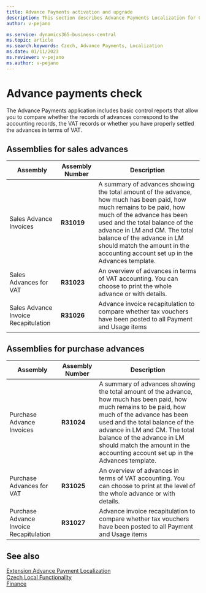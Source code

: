 ```yaml
---
title: Advance Payments activation and upgrade
description: This section describes Advance Payments Localization for Czech extension functionality.
author: v-pejano

ms.service: dynamics365-business-central
ms.topic: article
ms.search.keywords: Czech, Advance Payments, Localization
ms.date: 01/11/2023
ms.reviewer: v-pejano
ms.author: v-pejano
---
```


# Advance payments check

The Advance Payments application includes basic control reports that allow you to compare whether the records of advances correspond to the accounting records, the VAT records or whether you have properly settled the advances in terms of VAT.

## Assemblies for sales advances

|Assembly|Assembly Number|Description|
|-|-|-|
|Sales Advance Invoices |**R31019**|A summary of advances showing the total amount of the advance, how much has been paid, how much remains to be paid, how much of the advance has been used and the total balance of the advance in LM and CM. The total balance of the advance in LM should match the amount in the accounting account set up in the Advances template.
|Sales Advances for VAT|**R31023**|An overview of advances in terms of VAT accounting. You can choose to print the whole advance or with details.
|Sales Advance Invoice Recapitulation|**R31026**| Advance invoice recapitulation to compare whether tax vouchers have been posted to all Payment and Usage items

## Assemblies for purchase advances

|Assembly|Assembly Number|Description|
|-|-|-|
|Purchase Advance Invoices |**R31024**|A summary of advances showing the total amount of the advance, how much has been paid, how much remains to be paid, how much of the advance has been used and the total balance of the advance in LM and CM. The total balance of the advance in LM should match the amount in the accounting account set up in the Advances template.
|Purchase Advances for VAT|**R31025**|An overview of advances in terms of VAT accounting. You can choose to print at the level of the whole advance or with details.
|Purchase Advance Invoice Recapitulation|**R31027**| Advance invoice recapitulation to compare whether tax vouchers have been posted to all Payment and Usage items

## See also

[Extension Advance Payment Localization](ui-extensions-advance-payments-localization-cz.md)  
[Czech Local Functionality](czech-local-functionality.md)  
[Finance](../../finance.md)
